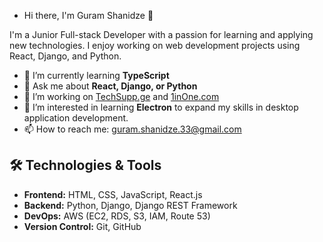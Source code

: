 - Hi there, I'm Guram Shanidze 👋

I'm a Junior Full-stack Developer with a passion for learning and applying new technologies. I enjoy working on web development projects using React, Django, and Python.


- 🌱 I’m currently learning **TypeScript**
- 💬 Ask me about **React, Django, or Python**
- 🔭 I’m working on [TechSupp.ge](https://Techsupp.ge) and [1inOne.com](https://1inOne.com)
- 👀 I’m interested in learning **Electron** to expand my skills in desktop application development.
- 📫 How to reach me: guram.shanidze.33@gmail.com




## 🛠️ Technologies & Tools

- **Frontend:** HTML, CSS, JavaScript, React.js
- **Backend:** Python, Django, Django REST Framework
- **DevOps:** AWS (EC2, RDS, S3, IAM, Route 53)
- **Version Control:** Git, GitHub



<!---
Guram12/Guram12 is a ✨ special ✨ repository because its `README.md` (this file) appears on your GitHub profile.
You can click the Preview link to take a look at your changes.
--->
